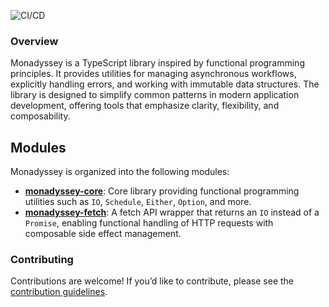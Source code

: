 ![CI/CD](https://github.com/gabriel-bornea/monadyssey/actions/workflows/release.yml/badge.svg)

### Overview

Monadyssey is a TypeScript library inspired by functional programming principles. It provides utilities for managing 
asynchronous workflows, explicitly handling errors, and working with immutable data structures. The library is 
designed to simplify common patterns in modern application development, offering tools that emphasize clarity, 
flexibility, and composability.

## Modules

Monadyssey is organized into the following modules:

- [**monadyssey-core**](packages/monadyssey-core/readme.md): Core library providing functional programming utilities such as `IO`, `Schedule`, `Either`, `Option`, and more.
- [**monadyssey-fetch**](packages/monadyssey-fetch/readme.md): A fetch API wrapper that returns an `IO` instead of a `Promise`, enabling functional handling of HTTP requests with composable side effect management.

### Contributing
Contributions are welcome! If you’d like to contribute, please see the [contribution guidelines](CONTRIBUTING.md).
